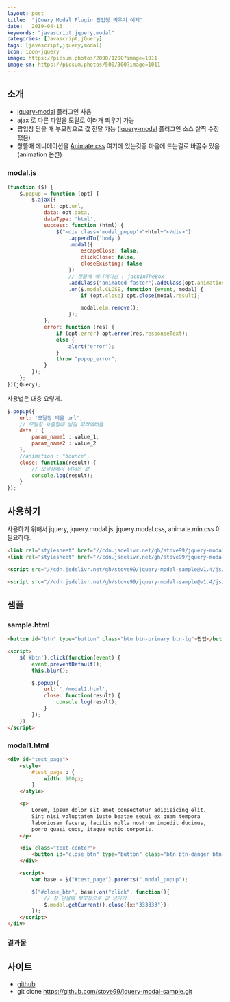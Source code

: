 ```yaml
---
layout: post
title:  "jQuery Modal Plugin 팝업창 띄우기 예제"
date:   2019-04-16
keywords: "javascript,jquery,modal"
categories: [Javascript,jQuery]
tags: [javascript,jquery,modal]
icon: icon-jquery
image: https://picsum.photos/2000/1200?image=1011
image-sm: https://picsum.photos/500/300?image=1011
---
```


## 소개

- [jquery-modal](https://github.com/kylefox/jquery-modal) 플러그인 사용
- ajax 로 다른 파일을 모달로 여러개 띄우기 가능
- 팝업창 닫을 때 부모창으로 값 전달 가능 ([jquery-modal](https://github.com/kylefox/jquery-modal) 플러그인 소스 살짝 수정했음)
- 창뜰때 에니메이션을 [Animate.css](https://github.com/daneden/animate.css) 여기에 있는것중 마음에 드는걸로 바꿀수 있음(animation 옵션)

### modal.js

``` javascript
(function ($) {
    $.popup = function (opt) {
        $.ajax({
            url: opt.url,
            data: opt.data,
            dataType: 'html',
            success: function (html) {
                $("<div class='modal_popup'>"+html+"</div>")
                    .appendTo('body')
                    .modal({
                        escapeClose: false,
                        clickClose: false,
                        closeExisting: false
                    })
                    // 창뜰때 에니메이션 : jackInTheBox
                    .addClass("animated faster").addClass(opt.animation || "jackInTheBox")
                    .on($.modal.CLOSE, function (event, modal) {
                        if (opt.close) opt.close(modal.result);

                        modal.elm.remove();
                    });
            },
            error: function (res) {
                if (opt.error) opt.error(res.responseText);
                else {
                    alert("error");
                }
                throw "popup_error";
            }
        });
    };
})(jQuery);
```

사용법은 대충 요렇게.

``` javascript
$.popup({
    url: '모달창 띄울 url',
    // 모달창 호출할때 넘길 파라메터들
    data : {
        param_name1 : value_1,
        param_name2 : value_2
    },
    //animation : "bounce",
    close: function(result) {
        // 모달창에서 넘어온 값
        console.log(result);
    }
});
```

## 사용하기

사용하기 위해서 jquery, jquery.modal.js, jquery.modal.css, animate.min.css 이 필요하다.

``` html
<link rel="stylesheet" href="//cdn.jsdelivr.net/gh/stove99/jquery-modal-sample@v1.4/css/animate.min.css">
<link rel="stylesheet" href="//cdn.jsdelivr.net/gh/stove99/jquery-modal-sample@v1.4/css/jquery.modal.css">

<script src="//cdn.jsdelivr.net/gh/stove99/jquery-modal-sample@v1.4/js/jquery.modal.js"></script>

<script src="//cdn.jsdelivr.net/gh/stove99/jquery-modal-sample@v1.4/js/modal.js"></script>
```

## 샘플

### sample.html

``` html
<button id="btn" type="button" class="btn btn-primary btn-lg">팝업</button>

<script>
    $('#btn').click(function(event) {
        event.preventDefault();
        this.blur();

        $.popup({
            url: './modal1.html',
            close: function(result) {
                console.log(result);
            }
        });
    });
</script>
```

### modal1.html

``` html
<div id="test_page">
    <style>
        #test_page p {
            width: 900px;
        }
    </style>

    <p>
        Lorem, ipsum dolor sit amet consectetur adipisicing elit.
        Sint nisi voluptatem iusto beatae sequi ex quam tempora
        laboriosam facere, facilis nulla nostrum impedit ducimus,
        porro quasi quos, itaque optio corporis.
    </p>

    <div class="text-center">
        <button id="close_btn" type="button" class="btn btn-danger btn-lg">닫기</button>
    </div>

    <script>
        var base = $("#test_page").parents(".modal_popup");

        $("#close_btn", base).on("click", function(){
            // 창 닫을때 부모창으로 값 넘기기
            $.modal.getCurrent().close({x:"333333"});
        });
    </script>
</div>
```

### 결과물

<script async src="//jsfiddle.net/stove/okcbywm0/embed/result/dark/"></script>

## 사이트

- [github](https://github.com/stove99/jquery-modal-sample)
- git clone https://github.com/stove99/jquery-modal-sample.git